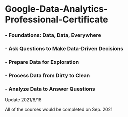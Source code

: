 # Google-Data-Analytics-Professional-Certificate

   ### - Foundations: Data, Data, Everywhere 
   ### - Ask Questions to Make Data-Driven Decisions 
   ### - Prepare Data for Exploration 
   ### - Process Data from Dirty to Clean
   ### - Analyze Data to Answer Questions
   
   Update 2021/8/18
   
   All of the courses would be completed on Sep. 2021

